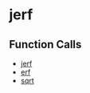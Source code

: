 # jerf

## Function Calls
- [jerf](jerf.md)
- [erf](CSD/kCSD/ica/kCsd1D_ICA/STICA_UTIL/erf.md)
- [sqrt](CSD/kCSD/ica/kCsd1D_ICA/STICA_UTIL/sqrt.md)
